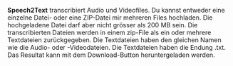**Speech2Text** transcribiert Audio und Videofiles. Du kannst entweder eine einzelne Datei- oder eine ZIP-Datei mir mehreren Files hochladen. Die hochgeladene Datei darf aber nicht grösser als 200 MB sein. Die transcribierten Dateien werden in einem zip-File als ein oder mehrere Textdateien zurückgegeben. Die Textdateien haben den gleichen Namen wie die Audio- oder -Videodateien. Die Textdateien haben die Endung .txt. Das Resultat kann mit dem Download-Button heruntergeladen werden.